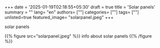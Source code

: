 +++
date = '2025-01-19T02:18:55+05:30'
draft = true
title = 'Solar panels'
summary = ""
lang= "en"
authors= [""]
categories= [""]
tags= [""]
unlisted=true
featured_image= "solarpanel.jpeg"
+++

solar panels 

{{% figure src="solarpanel.jpeg" %}} info about solar panels {{% /figure %}}

